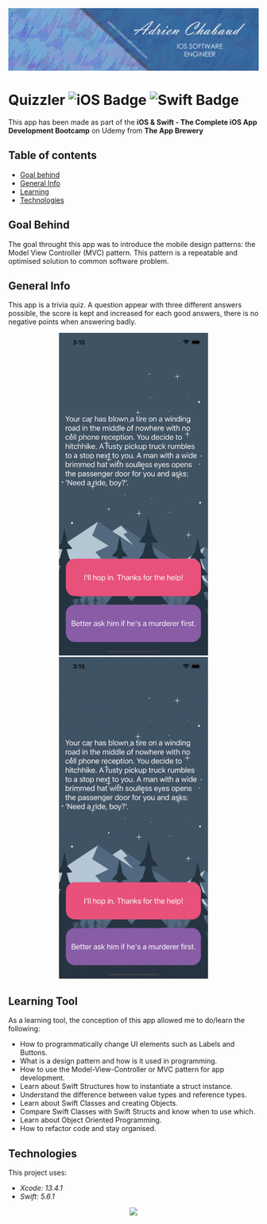 <!--
  Title: Quizzler
  Description: iOS App of a quiz app, made using SWIFT
  Author: Adrien CHABAUD
 -->
 
 <img src="/images/Adrien_banner_01.png">
 
 
 # Quizzler ![iOS Badge](https://img.shields.io/badge/iOS-000000?style=for-the-badge&logo=ios&logoColor=white) ![Swift Badge](https://img.shields.io/badge/Swift%20Version-5-orange) 

This app has been made as part of the **iOS & Swift - The Complete iOS App Development Bootcamp** on Udemy from **The App Brewery**

## Table of contents
* [Goal behind](#goal-behind)
* [General Info](#general-info)
* [Learning](#learning-tool)
* [Technologies](#technologies)

## Goal Behind

The goal throught this app was to introduce the mobile design patterns: the Model View Controller (MVC) pattern. This pattern is a repeatable and optimised solution to common software problem.

## General Info

This app is a trivia quiz. A question appear with three different answers possible, the score is kept and increased for each good answers, there is no negative points when answering badly.

<p align="center">
  <img src="/images/screenshot_main_activity.png" width=300 hspace=20><img src="/images/main_activity.gif" width=300 hspace=20>
</p>


## Learning Tool

As a learning tool, the conception of this app allowed me to do/learn the following:


* How to programmatically change UI elements such as Labels and Buttons.
* What is a design pattern and how is it used in programming.
* How to use the Model-View-Controller or MVC pattern for app development.
* Learn about Swift Structures how to instantiate a struct instance.
* Understand the difference between value types and reference types. 
* Learn about Swift Classes and creating Objects.
* Compare Swift Classes with Swift Structs and know when to use which.
* Learn about Object Oriented Programming.
* How to refactor code and stay organised.

## Technologies

This project uses:
* *Xcode: 13.4.1*
* *Swift: 5.6.1*

<p align="center">
  <img src="Documentation/readme-end-banner.png">
</p>
